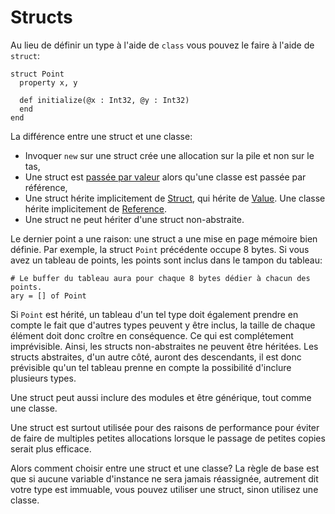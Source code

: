 # Structs

Au lieu de définir un type à l'aide de `class` vous pouvez le faire à l'aide de `struct`:

```crystal
struct Point
  property x, y

  def initialize(@x : Int32, @y : Int32)
  end
end
```

La différence entre une struct et une classe:
* Invoquer `new` sur une struct crée une allocation sur la pile et non sur le tas,
* Une struct est [passée par valeur](http://crystal-lang.org/api/Value.html) alors qu'une classe est passée par référence,
* Une struct hérite implicitement de [Struct](http://crystal-lang.org/api/Struct.html), qui hérite de [Value](http://crystal-lang.org/api/Value.html).
  Une classe hérite implicitement de [Reference](http://crystal-lang.org/api/Reference.html).
* Une struct ne peut hériter d'une struct non-abstraite.

Le dernier point a une raison: une struct a une mise en page mémoire bien définie.
Par exemple, la struct `Point` précédente occupe 8 bytes.
Si vous avez un tableau de points, les points sont inclus dans le tampon du tableau:

```crystal
# Le buffer du tableau aura pour chaque 8 bytes dédier à chacun des points.
ary = [] of Point
```

Si `Point` est hérité, un tableau d'un tel type doit également prendre en compte le fait que d'autres types peuvent y être inclus,
la taille de chaque élément doit donc croître en conséquence. Ce qui est complétement imprévisible. Ainsi, les structs non-abstraites ne peuvent être héritées.
Les structs abstraites, d'un autre côté, auront des descendants, il est donc prévisible qu'un tel tableau prenne en compte la possibilité d'inclure plusieurs types.

Une struct peut aussi inclure des modules et être générique, tout comme une classe.

Une struct est surtout utilisée pour des raisons de performance pour éviter de faire de multiples petites allocations lorsque le passage
de petites copies serait plus efficace.

Alors comment choisir entre une struct et une classe? La règle de base est que si aucune variable d'instance ne sera jamais réassignée, autrement dit votre type est immuable,
vous pouvez utiliser une struct, sinon utilisez une classe.
